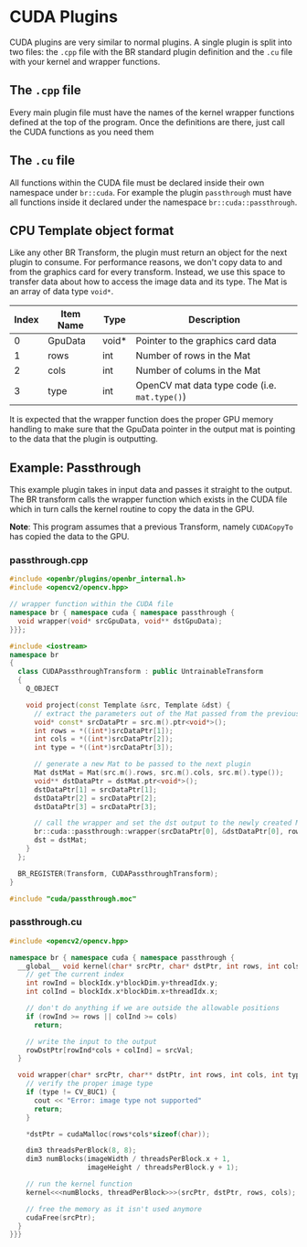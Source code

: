# CUDA Plugins
CUDA plugins are very similar to normal plugins.  A single plugin is split into
two files: the `.cpp` file with the BR standard plugin definition and the `.cu`
file with your kernel and wrapper functions.

## The `.cpp` file
Every main plugin file must have the names of the kernel wrapper functions
defined at the top of the program.  Once the definitions are there, just call
the CUDA functions as you need them

## The `.cu` file
All functions within the CUDA file must be declared inside their own namespace
under `br::cuda`.  For example the plugin `passthrough` must have all functions
inside it declared under the namespace `br::cuda::passthrough`.

## CPU Template object format
Like any other BR Transform, the plugin must return an object for the next
plugin to consume.  For performance reasons, we don't copy data to and from
the graphics card for every transform.  Instead, we use this space to transfer
data about how to access the image data and its type.  The Mat is an array of data type `void*`.

Index   | Item Name   | Type      | Description
--------|-------------|-----------|------------
0       | GpuData     | void*     | Pointer to the graphics card data
1       | rows        | int       | Number of rows in the Mat
2       | cols        | int       | Number of colums in the Mat
3       | type        | int       | OpenCV mat data type code (i.e. `mat.type()`)

It is expected that the wrapper function does the proper GPU memory handling
to make sure that the GpuData pointer in the output mat is pointing to the
data that the plugin is outputting.

## Example: Passthrough
This example plugin takes in input data and passes it straight to the output.
The BR transform calls the wrapper function which exists in the CUDA file which
in turn calls the kernel routine to copy the data in the GPU.

**Note**: This program assumes that a previous Transform, namely `CUDACopyTo` has
copied the data to the GPU.

### **passthrough.cpp**
```c++
#include <openbr/plugins/openbr_internal.h>
#include <opencv2/opencv.hpp>

// wrapper function within the CUDA file
namespace br { namespace cuda { namespace passthrough {
  void wrapper(void* srcGpuData, void** dstGpuData);
}}};

#include <iostream>
namespace br
{
  class CUDAPassthroughTransform : public UntrainableTransform
  {
    Q_OBJECT

    void project(const Template &src, Template &dst) {
      // extract the parameters out of the Mat passed from the previous plugin
      void* const* srcDataPtr = src.m().ptr<void*>();
      int rows = *((int*)srcDataPtr[1]);
      int cols = *((int*)srcDataPtr[2]);
      int type = *((int*)srcDataPtr[3]);

      // generate a new Mat to be passed to the next plugin
      Mat dstMat = Mat(src.m().rows, src.m().cols, src.m().type());
      void** dstDataPtr = dstMat.ptr<void*>();
      dstDataPtr[1] = srcDataPtr[1];
      dstDataPtr[2] = srcDataPtr[2];
      dstDataPtr[3] = srcDataPtr[3];

      // call the wrapper and set the dst output to the newly created Mat
      br::cuda::passthrough::wrapper(srcDataPtr[0], &dstDataPtr[0], rows, cols);
      dst = dstMat;
    }
  };

  BR_REGISTER(Transform, CUDAPassthroughTransform);
}

#include "cuda/passthrough.moc"
```

### **passthrough.cu**
```c++
#include <opencv2/opencv.hpp>

namespace br { namespace cuda { namespace passthrough {
  __global__ void kernel(char* srcPtr, char* dstPtr, int rows, int cols) {
    // get the current index
    int rowInd = blockIdx.y*blockDim.y+threadIdx.y;
    int colInd = blockIdx.x*blockDim.x+threadIdx.x;

    // don't do anything if we are outside the allowable positions
    if (rowInd >= rows || colInd >= cols)
      return;

    // write the input to the output
    rowDstPtr[rowInd*cols + colInd] = srcVal;
  }

  void wrapper(char* srcPtr, char** dstPtr, int rows, int cols, int type) {
    // verify the proper image type
    if (type != CV_8UC1) {
      cout << "Error: image type not supported"
      return;
    }

    *dstPtr = cudaMalloc(rows*cols*sizeof(char));

    dim3 threadsPerBlock(8, 8);
    dim3 numBlocks(imageWidth / threadsPerBlock.x + 1,
                   imageHeight / threadsPerBlock.y + 1);

    // run the kernel function
    kernel<<<numBlocks, threadPerBlock>>>(srcPtr, dstPtr, rows, cols);

    // free the memory as it isn't used anymore
    cudaFree(srcPtr);
  }
}}}
```
